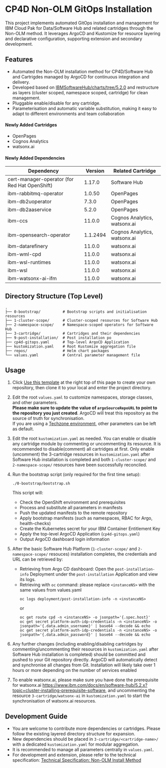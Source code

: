 # CP4D Non-OLM GitOps Installation

This project implements automated GitOps installation and management for IBM Cloud Pak for Data/Software Hub and related cartridges through the Non-OLM method. It leverages ArgoCD and Kustomize for resource layering and declarative configuration, supporting extension and secondary development.

## Features
- Automated the Non-OLM installation method for CP4D/Software Hub and Cartrigdes managed by ArgoCD for continuous integration and delivery. 
- Developed based on [IBMSoftwareHub/charts/tree/5.2.0](https://github.ibm.com/IBMSoftwareHub/charts/tree/5.2.0) and restructure as layers (cluster scoped, namespace scoped, cartridge) for clean management.
- Pluggable enable/disable for any cartridge.
- Parameterisation and automatic variable substitution, making it easy to adapt to different environments and team collaboration

#### Newly Added Cartridges
- OpenPages
- Cognos Analytics
- watsonx.ai

#### Newly Added Dependencies
|Dependency|Version|Related Cartridge|
|---|---|---|
|cert-manager-operator (for Red Hat OpenShift)|1.17.0|Software Hub|
|ibm-rabbitmq-operator|1.0.50|OpenPages|
|ibm-db2uoperator|7.3.0|OpenPages|
|ibm-db2aaservice|5.2.0|OpenPages|
|ibm-ccs|11.0.0|Cognos Analytics, watsonx.ai|
|ibm-opensearch-operator|1.1.2494|Cognos Analytics, watsonx.ai|
|ibm-datarefinery|11.0.0|watsonx.ai|
|ibm-wml-cpd|11.0.0|watsonx.ai|
|ibm-wsl-runtimes|11.0.0|watsonx.ai|
|ibm-wsl|11.0.0|watsonx.ai|
|ibm-watsonx-ai-ifm|11.0.0|watsonx.ai|

## Directory Structure (Top Level)
```
.
├── 0-bootstrap/          # Bootstrap scripts and initialisation resources
├── 1-cluster-scope/      # Cluster-scoped resources for Software Hub
├── 2-namespace-scope/    # Namespace-scoped operators for Software Hub
├── 3-cartridge/          # Cartridges and their dependencies
├── 9-post-installation/  # Post installation po
├── cp4d-gitops.yaml      # Top-level ArgoCD Application
├── kustomization.yaml    # Root Kustomize aggregation file
├── repos/                # Helm chart packages
└── values.yaml           # Central parameter management file
```

## Usage

1. Click [Use this template](https://github.com/new?template_name=non-olm-cp4d-gitops&template_owner=gitops-cp4d) at the right top of this page to create your own repository, then clone it to your local and enter the project directory.

2. Edit the root `values.yaml` to customize namespaces, storage classes, and other parameters.  
**Please make sure to update the value of `argoSourceRepoURL` to point to the repository you just created**. ArgoCD will treat this repository as the source of truth for synchronisation.  
If you are using a [Techzone environment](https://techzone.ibm.com/collection/tech-zone-certified-base-images/journey-base-open-shift), other parameters can be left as default.

3. Edit the root `kustomization.yaml` as needed. You can enable or disable any cartridge module by commenting or uncommenting its resource. It is recommended to disable(comment) all cartridges at first. Only enable (uncomment) the 3-cartridge resources in `kustomization.yaml` after Software Hub installation is completed and both `1-cluster-scope/` and `2-namespace-scope/` resources have been successfully reconciled.


4. Run the bootstrap script (only required for the first time setup):
    ```
    ./0-bootstrap/bootstrap.sh
    ```
    This script will:
    - Check the OpenShift environment and prerequisites
    - Process and substitute all parameters in manifests
    - Push the updated manifests to the remote repository
    - Apply bootstrap manifests (such as namespaces, RBAC for Argo, health-checks)
    - Create the Kubernetes secret for your IBM Container Entitlement Key
    - Apply the top-level ArgoCD Application (`cp4d-gitops.yaml`)
    - Output ArgoCD dashboard login information

5. After the basic Software Hub Platform (`1-cluster-scope/` and `2-namespace-scope/` resouces) installation completes, the credentials and URL can be retrieved by:
    - Retrieving from Argo CD dashboard:
    Open the `post-installation-info` Deployment under the `post-installation` Application and view its logs.
    - Retrieving with `oc` command: 
    please replace `<instanceNS>` with the same values from values.yaml
        ```
        oc logs deployment/post-installation-info -n <instanceNS>
        ```
        or
        ```
        oc get route cpd -n <instanceNS> -o jsonpath='{.spec.host}'
        oc get secret platform-auth-idp-credentials -n <instanceNS> -o jsonpath='{.data.admin_username}' | base64 --decode && echo
        oc get secret platform-auth-idp-credentials -n <instanceNS> -o jsonpath='{.data.admin_password}' | base64 --decode && echo
        ```

6. Any further changes (including enabling/disabling cartridges by commenting/uncommenting their resources in `kustomization.yaml` after Software Hub installation is completed) should be committed and pushed to your Git repository directly. ArgoCD will automatically detect and synchronise all changes from Git. Installation will likely take over 1 hours or more depending on the number of services enabled

7. To enable watsonx.ai, please make sure you have done the prerequisite for watsonx.ai https://www.ibm.com/docs/en/software-hub/5.2.x?topic=cluster-installing-prerequisite-software, and uncommenting the resource `3-cartridge/watsonx-ai` in `kustomization.yaml` to start the synchronisation of watsonx.ai resources.


## Development Guide

- You are welcome to contribute more dependencies or cartridges. Please follow the existing layered directory structure for expansion.
- New dependencies should be placed in `3-cartridge/<cartridge-name>/` with a dedicated `kustomization.yaml` for modular aggregation.
- It is recommended to manage all parameters centrally in `values.yaml`.
- For development and extension, please refer to the technical specification: [Technical Specification: Non-OLM Install Method](https://github.ibm.com/PrivateCloud-analytics/CPD-TechSpec/blob/master/non-OLM-install-method.md)

